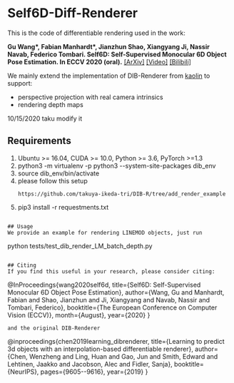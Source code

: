 
# Self6D-Diff-Renderer
This is the code of differentiable rendering used in the work:

**Gu Wang\*, Fabian Manhardt\*, Jianzhun Shao, Xiangyang Ji, Nassir Navab, Federico Tombari. Self6D: Self-Supervised Monocular 6D Object Pose Estimation. In ECCV 2020 (oral).**
[[ArXiv]](https://arxiv.org/abs/2004.06468)
[[Video]](https://youtu.be/bEtzjb8f430)
[[Bilibili]](https://www.bilibili.com/video/BV1iV411U77h/)

We mainly extend the implementation of DIB-Renderer from [kaolin](https://github.com/NVIDIAGameWorks/kaolin) to support:
- perspective projection with real camera intrinsics
- rendering depth maps

10/15/2020 taku modify it
## Requirements
1. Ubuntu >= 16.04, CUDA >= 10.0, Python >= 3.6, PyTorch >=1.3
2. python3 -m virtualenv -p python3 --system-site-packages dib_env
3. source dib_env/bin/activate
4. please follow this setup
   ```
   https://github.com/takuya-ikeda-tri/DIB-R/tree/add_render_example  
   ```
5. pip3 install -r requestments.txt
```

## Usage
We provide an example for rendering LINEMOD objects, just run
```
python tests/test_dib_render_LM_batch_depth.py
```

## Citing
If you find this useful in your research, please consider citing:
```
@InProceedings{wang2020self6d,
    title={Self6D: Self-Supervised Monocular 6D Object Pose Estimation},
    author={Wang, Gu and Manhardt, Fabian and Shao, Jianzhun and Ji, Xiangyang and Navab, Nassir and Tombari, Federico},
    booktitle={The European Conference on Computer Vision (ECCV)},
    month={August},
    year={2020}
}
```
and the original DIB-Renderer
```
@inproceedings{chen2019learning_dibrenderer,
  title={Learning to predict 3d objects with an interpolation-based differentiable renderer},
  author={Chen, Wenzheng and Ling, Huan and Gao, Jun and Smith, Edward and Lehtinen, Jaakko and Jacobson, Alec and Fidler, Sanja},
  booktitle={NeurIPS},
  pages={9605--9616},
  year={2019}
}
```
